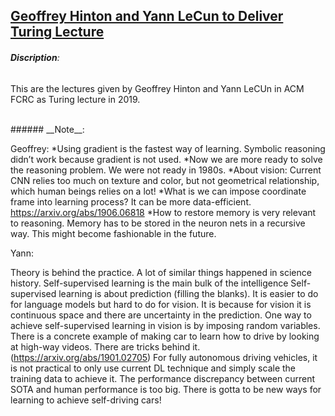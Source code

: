 [Geoffrey Hinton and Yann LeCun to Deliver Turing Lecture](https://www.youtube.com/watch?v=VsnQf7exv5I)
------

###### __Discription__:
This are the lectures given by Geoffrey Hinton and Yann LeCUn in ACM FCRC as Turing lecture in 2019.

<br/> 
###### __Note__:

Geoffrey:
*Using gradient is the fastest way of learning. Symbolic reasoning didn’t work because gradient is not used.
*Now we are more ready to solve the reasoning problem. We were not ready in 1980s.
*About vision: Current CNN relies too much on texture and color, but not geometrical relationship, which human beings relies on a lot!
*What is we can impose coordinate frame into learning process? It can be more data-efficient. https://arxiv.org/abs/1906.06818
*How to restore memory is very relevant to reasoning. Memory has to be stored in the neuron nets in a recursive way. This might become fashionable in the future.


Yann:

Theory is behind the practice. A lot of similar things happened in science history.
Self-supervised learning is the main bulk of the intelligence
Self-supervised learning is about prediction (filling the blanks).
It is easier to do for language models but hard to do for vision. It is because for vision it is continuous space and there are uncertainty in the prediction.
One way to achieve self-supervised learning in vision is by imposing random variables. 
There is a concrete example of making car to learn how to drive by looking at high-way videos. There are tricks behind it. (https://arxiv.org/abs/1901.02705)
For fully autonomous driving vehicles, it is not practical to only use current DL technique and simply scale the training data to achieve it. The performance discrepancy between current SOTA and human performance is too big.
There is gotta to be new ways for learning to achieve self-driving cars! 
